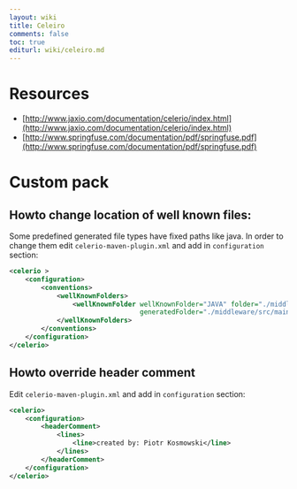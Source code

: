 ```yaml
---
layout: wiki
title: Celeiro
comments: false
toc: true
editurl: wiki/celeiro.md
---
```


# Resources
* [http://www.jaxio.com/documentation/celerio/index.html](http://www.jaxio.com/documentation/celerio/index.html)
* [http://www.springfuse.com/documentation/pdf/springfuse.pdf](http://www.springfuse.com/documentation/pdf/springfuse.pdf)

# Custom pack

## Howto change location of well known files:

Some predefined generated file types have fixed paths like java. In order to change them edit `celerio-maven-plugin.xml` and add in `configuration` section:

```xml
<celerio >
    <configuration>
        <conventions>
            <wellKnownFolders>
                <wellKnownFolder wellKnownFolder="JAVA" folder="./middleware/src/main/java"
                                 generatedFolder="./middleware/src/main/generated-java"/>
            </wellKnownFolders>
        </conventions>
    </configuration>
</celerio>
```

## Howto override header comment

Edit `celerio-maven-plugin.xml` and add in `configuration` section:

```xml
<celerio>
    <configuration>
        <headerComment>
            <lines>
                <line>created by: Piotr Kosmowski</line>
            </lines>
        </headerComment>
    </configuration>
</celerio>
```

